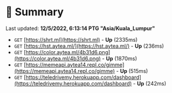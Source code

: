 # 📖 Summary
Last updated: **12/5/2022, 6:13:14 PTG "Asia/Kuala_Lumpur"**

- `GET` [https://shrt.ml](https://shrt.ml) - **Up** (2335ms)
- `GET` [https://hst.aytea.ml/](https://hst.aytea.ml/) - **Up** (236ms)
- `GET` [https://color.aytea.ml/4b31d6.png](https://color.aytea.ml/4b31d6.png) - **Up** (1870ms)
- `GET` [https://memeapi.aytea14.repl.co/gimme](https://memeapi.aytea14.repl.co/gimme) - **Up** (515ms)
- `GET` [https://teledrivemy.herokuapp.com/dashboard](https://teledrivemy.herokuapp.com/dashboard) - **Up** (242ms)
